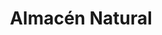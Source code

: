 ---
title: "Almacén Natural"
url: /ciudad-autonoma-de-buenos-aires/almacen-natural/
shop: general
---